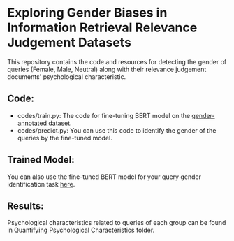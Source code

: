 # Exploring Gender Biases in Information Retrieval Relevance Judgement Datasets
This repository contains the code and resources for detecting the gender of queries (Female, Male, Neutral) along with their relevance judgement documents' psychological characteristic. 
## Code:
- codes/train.py: The code for fine-tuning BERT model on the [gender-annotated dataset](https://github.com/navid-rekabsaz/GenderBias_IR/blob/master/resources/queries_gender_annotated.csv).
- codes/predict.py: You can use this code to identify the gender of the queries by the fine-tuned model.
## Trained Model:
You can also use the fine-tuned BERT model for your query gender identification task [here](https://drive.google.com/file/d/1_YTRs4v5DVUGUffnRHS_3Yk4qteJKO6w/view?usp=sharing).
## Results:
Psychological characteristics related to queries of each group can be found in Quantifying Psychological Characteristics folder.
